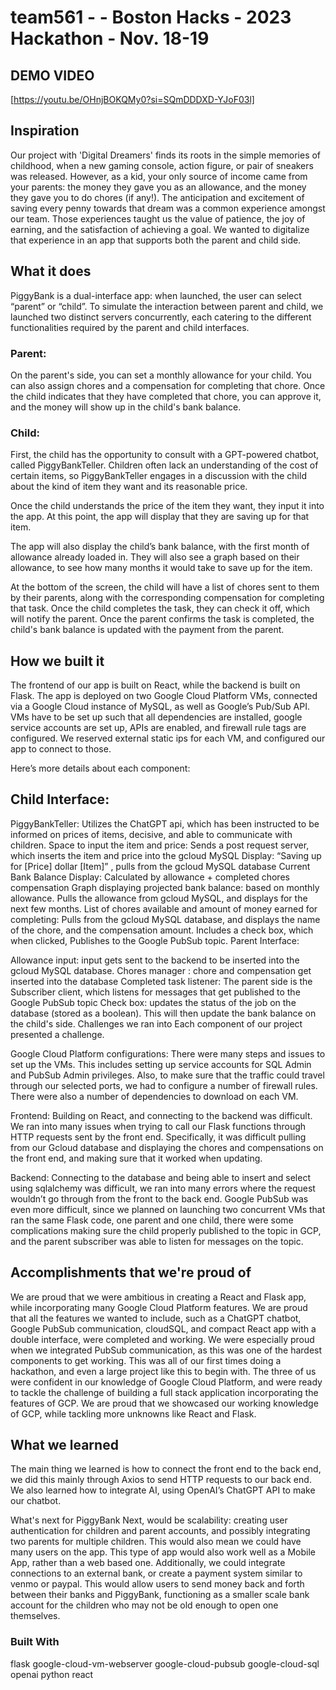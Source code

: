 # team561 - - Boston Hacks - 2023 Hackathon - Nov. 18-19

## DEMO VIDEO
[https://youtu.be/OHnjBOKQMy0?si=SQmDDDXD-YJoF03l]

## Inspiration
Our project with 'Digital Dreamers' finds its roots in the simple memories of childhood, when a new gaming console, action figure, or pair of sneakers was released. However, as a kid, your only source of income came from your parents: the money they gave you as an allowance, and the money they gave you to do chores (if any!). The anticipation and excitement of saving every penny towards that dream was a common experience amongst our team. Those experiences taught us the value of patience, the joy of earning, and the satisfaction of achieving a goal. We wanted to digitalize that experience in an app that supports both the parent and child side.

## What it does
PiggyBank is a dual-interface app: when launched, the user can select “parent” or “child”. To simulate the interaction between parent and child, we launched two distinct servers concurrently, each catering to the different functionalities required by the parent and child interfaces.

### Parent:

On the parent's side, you can set a monthly allowance for your child. You can also assign chores and a compensation for completing that chore. Once the child indicates that they have completed that chore, you can approve it, and the money will show up in the child's bank balance.

### Child:

First, the child has the opportunity to consult with a GPT-powered chatbot, called PiggyBankTeller. Children often lack an understanding of the cost of certain items, so PiggyBankTeller engages in a discussion with the child about the kind of item they want and its reasonable price.

Once the child understands the price of the item they want, they input it into the app. At this point, the app will display that they are saving up for that item.

The app will also display the child’s bank balance, with the first month of allowance already loaded in. They will also see a graph based on their allowance, to see how many months it would take to save up for the item.

At the bottom of the screen, the child will have a list of chores sent to them by their parents, along with the corresponding compensation for completing that task. Once the child completes the task, they can check it off, which will notify the parent. Once the parent confirms the task is completed, the child's bank balance is updated with the payment from the parent.

## How we built it
The frontend of our app is built on React, while the backend is built on Flask. The app is deployed on two Google Cloud Platform VMs, connected via a Google Cloud instance of MySQL, as well as Google’s Pub/Sub API. VMs have to be set up such that all dependencies are installed, google service accounts are set up, APIs are enabled, and firewall rule tags are configured. We reserved external static ips for each VM, and configured our app to connect to those.

Here’s more details about each component:

## Child Interface:

PiggyBankTeller: Utilizes the ChatGPT api, which has been instructed to be informed on prices of items, decisive, and able to communicate with children.
Space to input the item and price: Sends a post request server, which inserts the item and price into the gcloud MySQL
Display: “Saving up for [Price] dollar [Item]” , pulls from the gcloud MySQL database
Current Bank Balance Display: Calculated by allowance + completed chores compensation
Graph displaying projected bank balance: based on monthly allowance. Pulls the allowance from gcloud MySQL, and displays for the next few months.
List of chores available and amount of money earned for completing: Pulls from the gcloud MySQL database, and displays the name of the chore, and the compensation amount. Includes a check box, which when clicked, Publishes to the Google PubSub topic.
Parent Interface:

Allowance input: input gets sent to the backend to be inserted into the gcloud MySQL database.
Chores manager : chore and compensation get inserted into the database
Completed task listener: The parent side is the Subscriber client, which listens for messages that get published to the Google PubSub topic
Check box: updates the status of the job on the database (stored as a boolean). This will then update the bank balance on the child's side.
Challenges we ran into
Each component of our project presented a challenge.

Google Cloud Platform configurations: There were many steps and issues to set up the VMs. This includes setting up service accounts for SQL Admin and PubSub Admin privileges. Also, to make sure that the traffic could travel through our selected ports, we had to configure a number of firewall rules. There were also a number of dependencies to download on each VM.

Frontend: Building on React, and connecting to the backend was difficult. We ran into many issues when trying to call our Flask functions through HTTP requests sent by the front end. Specifically, it was difficult pulling from our Gcloud database and displaying the chores and compensations on the front end, and making sure that it worked when updating.

Backend: Connecting to the database and being able to insert and select using sqlalchemy was difficult, we ran into many errors where the request wouldn’t go through from the front to the back end. Google PubSub was even more difficult, since we planned on launching two concurrent VMs that ran the same Flask code, one parent and one child, there were some complications making sure the child properly published to the topic in GCP, and the parent subscriber was able to listen for messages on the topic.

## Accomplishments that we're proud of
We are proud that we were ambitious in creating a React and Flask app, while incorporating many Google Cloud Platform features. We are proud that all the features we wanted to include, such as a ChatGPT chatbot, Google PubSub communication, cloudSQL, and compact React app with a double interface, were completed and working. We were especially proud when we integrated PubSub communication, as this was one of the hardest components to get working. This was all of our first times doing a hackathon, and even a large project like this to begin with. The three of us were confident in our knowledge of Google Cloud Platform, and were ready to tackle the challenge of building a full stack application incorporating the features of GCP. We are proud that we showcased our working knowledge of GCP, while tackling more unknowns like React and Flask.

## What we learned
The main thing we learned is how to connect the front end to the back end, we did this mainly through Axios to send HTTP requests to our back end. We also learned how to integrate AI, using OpenAI’s ChatGPT API to make our chatbot.

What's next for PiggyBank
Next, would be scalability: creating user authentication for children and parent accounts, and possibly integrating two parents for multiple children. This would also mean we could have many users on the app. This type of app would also work well as a Mobile App, rather than a web based one. Additionally, we could integrate connections to an external bank, or create a payment system similar to venmo or paypal. This would allow users to send money back and forth between their banks and PiggyBank, functioning as a smaller scale bank account for the children who may not be old enough to open one themselves.

### Built With
flask
google-cloud-vm-webserver
google-cloud-pubsub
google-cloud-sql
openai
python
react
